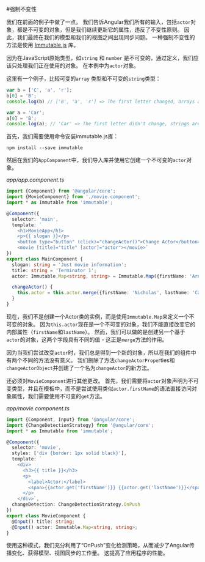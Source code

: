#强制不变性

我们在前面的例子中做了一点。 我们告诉Angular我们所有的输入，包括`actor`对象，都是不可变的对象，但是我们继续更新它的属性，违反了不变性原则。 因此，我们最终在我们的模型和我们的视图之间出现同步问题。 一种强制不变性的方法是使用 [Immutable.js](https://facebook.github.io/immutable-js/) 库。

因为在JavaScript原始类型，如`string` 和 `number` 是不可变的，通过定义，我们应该只处理我们正在使用的对象。 在本例中为`actor`对象。

这里有一个例子，比较可变的`array` 类型和不可变的`string`类型：

```typescript
var b = ['C', 'a', 'r'];
b[0] = 'B';
console.log(b) // ['B', 'a', 'r'] => The first letter changed, arrays are mutable

var a = 'Car';
a[0] = 'B';
console.log(a); // 'Car' => The first letter didn't change, strings are immutable
```

首先，我们需要使用命令安装immutable.js库：

```
npm install --save immutable
```

然后在我们的`AppComponent`中，我们导入库并使用它创建一个不可变的`actor`对象。

*app/app.component.ts*

```typescript
import {Component} from '@angular/core';
import {MovieComponent} from './movie.component';
import * as Immutable from 'immutable';

@Component({
  selector: 'main',
  template: `
    <h1>MovieApp</h1>
    <p>{{ slogan }}</p>
    <button type="button" (click)="changeActor()">Change Actor</button>
    <movie [title]="title" [actor]="actor"></movie>`
})
export class MainComponent {
  slogan: string = 'Just movie information';
  title: string = 'Terminator 1';
  actor: Immutable.Map<string, string> = Immutable.Map({firstName: 'Arnold', lastName: 'Schwarzenegger'});

  changeActor() {
    this.actor = this.actor.merge({firstName: 'Nicholas', lastName: 'Cage'});
  }
}
```

现在，我们不是创建一个Actor类的实例，而是使用`Immutable.Map`来定义一个不可变的对象。 因为`this.actor`现在是一个不可变的对象，我们不能直接改变它的内部属性（`firstName`和`lastName`）。 然而，我们可以做的是创建另一个基于`actor`的对象，这两个字段具有不同的值 - 这正是`merge`方法的作用。

因为当我们尝试改变`actor`时，我们总是得到一个新的对象，所以在我们的组件中有两个不同的方法没有意义。 我们删除了方法`changeActorPrope`rties和`changeActorObject`并创建了一个名为`changeActor`的新方法。

还必须对`MovieComponent`进行其他更改。 首先，我们需要将`actor`对象声明为不可变类型，并且在模板中，而不是尝试使用类似`actor.firstName`的语法直接访问对象属性，我们需要使用不可变的`get`方法。

*app/movie.component.ts*

```typescript
import {Component, Input} from '@angular/core';
import {ChangeDetectionStrategy} from '@angular/core';
import * as Immutable from 'immutable';

@Component({
  selector: 'movie',
  styles: ['div {border: 1px solid black}'],
  template: `
    <div>
      <h3>{{ title }}</h3>
      <p>
        <label>Actor:</label>
        <span>{{actor.get('firstName')}} {{actor.get('lastName')}}</span>
      </p>
    </div>`,
  changeDetection: ChangeDetectionStrategy.OnPush
})
export class MovieComponent {
  @Input() title: string;
  @Input() actor: Immutable.Map<string, string>;
}
```

使用这种模式，我们充分利用了“OnPush”变化检测策略，从而减少了Angular传播变化、获得模型、视图同步的工作量。 这提高了应用程序的性能。